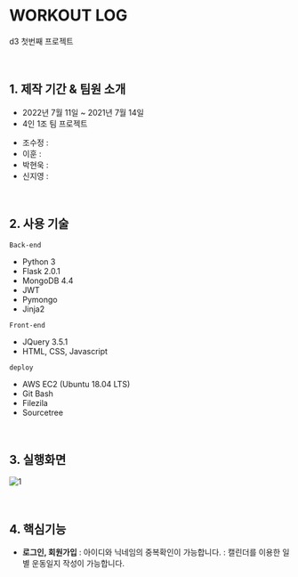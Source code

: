 # WORKOUT LOG
d3 첫번째 프로젝트

<br>

## 1. 제작 기간 & 팀원 소개
- 2022년 7월 11일 ~ 2021년 7월 14일
- 4인 1조 팀 프로젝트
+ 조수정 :
+ 이훈 :
+ 박현욱 :
+ 신지영 :

<br>

## 2. 사용 기술
`Back-end`
- Python 3
- Flask 2.0.1
- MongoDB 4.4
- JWT
- Pymongo
- Jinja2

`Front-end`
- JQuery 3.5.1
- HTML, CSS, Javascript

`deploy`
- AWS EC2 (Ubuntu 18.04 LTS)
- Git Bash
- Filezila
- Sourcetree

<br>

## 3. 실행화면
![1](https://user-images.githubusercontent.com/107388110/178937153-00b626bf-02a6-48d6-a18a-43848402ac6e.PNG)

<br>

## 4. 핵심기능

+ **로그인, 회원가입**
: 아이디와 닉네임의 중복확인이 가능합니다.
: 캘린더를 이용한 일별 운동일지 작성이 가능합니다.

<br>
